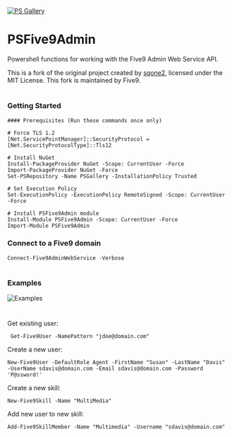 [![PS Gallery](https://img.shields.io/badge/install-PS%20Gallery-blue.svg)](https://www.powershellgallery.com/packages/PSFive9Admin/)  

 
 # PSFive9Admin
Powershell functions for working with the Five9 Admin Web Service API.  

This is a fork of the original project created by [sqone2](https://github.com/sqone2), licensed under the MIT License.
This fork is maintained by Five9.
#

### Getting Started

    #### Prerequisites (Run these commands once only)

    # Force TLS 1.2
    [Net.ServicePointManager]::SecurityProtocol = [Net.SecurityProtocolType]::Tls12

    # Install NuGet
    Install-PackageProvider NuGet -Scope: CurrentUser -Force
    Import-PackageProvider NuGet -Force
    Set-PSRepository -Name PSGallery -InstallationPolicy Trusted
    
    # Set Execution Policy
    Set-ExecutionPolicy -ExecutionPolicy RemoteSigned -Scope: CurrentUser -Force

    # Install PSFive9Admin module
    Install-Module PSFive9Admin -Scope: CurrentUser -Force
    Import-Module PSFive9Admin
    

### Connect to a Five9 domain
    Connect-Five9AdminWebService -Verbose

# 

### Examples


![Examples](https://github.com/Five9DeveloperProgram/PSFive9Admin/blob/master/assets/psfive9admin-example.png)


#

Get existing user:

     Get-Five9User -NamePattern "jdoe@domain.com"


Create a new user:

    New-Five9User -DefaultRole Agent -FirstName "Susan" -LastName "Davis" -UserName sdavis@domain.com -Email sdavis@domain.com -Password 'P@ssword!'


Create a new skill:

    New-Five9Skill -Name "MultiMedia"
    
  
Add new user to new skill:

    Add-Five9SkillMember -Name "Multimedia" -Username "sdavis@domain.com"
    
